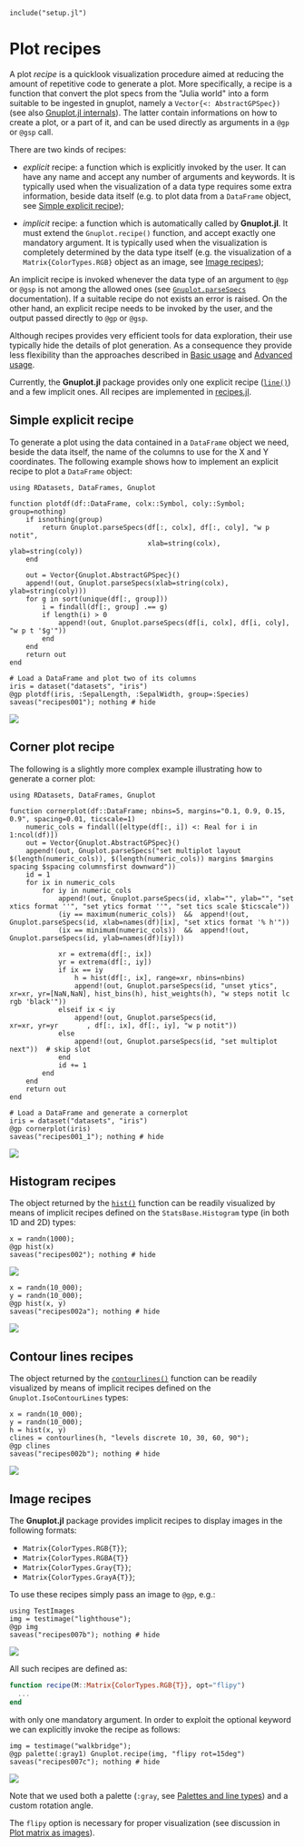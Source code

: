 ```@setup abc
include("setup.jl")
```


# Plot recipes

A plot *recipe* is a quicklook visualization procedure aimed at reducing the amount of repetitive code to generate a plot.  More specifically, a recipe is a function that convert the plot specs from the "Julia world" into a form suitable to be ingested in gnuplot, namely a `Vector{<: AbstractGPSpec})` (see also [Gnuplot.jl internals](@ref)).  The latter contain informations on how to create a plot, or a part of it, and can be used directly as arguments in a `@gp` or `@gsp` call.

There are two kinds of recipes:

- *explicit* recipe: a function which is explicitly invoked by the user.  It can have any name and accept any number of arguments and keywords.  It is typically used when the visualization of a data type requires some extra information, beside data itself (e.g. to plot data from a `DataFrame` object, see [Simple explicit recipe](@ref));

- *implicit* recipe: a function which is automatically called by **Gnuplot.jl**.  It must extend the `Gnuplot.recipe()` function, and accept exactly one mandatory argument.  It is typically used when the visualization is completely determined by the data type itself (e.g. the visualization of a `Matrix{ColorTypes.RGB}` object as an image, see [Image recipes](@ref));

An implicit recipe is invoked whenever the data type of an argument to `@gp` or `@gsp` is not among the allowed ones (see [`Gnuplot.parseSpecs`](@ref) documentation).  If a suitable recipe do not exists an error is raised.  On the other hand, an explicit recipe needs to be invoked by the user, and the output passed directly to `@gp` or `@gsp`.

Although recipes provides very efficient tools for data exploration, their use typically hide the details of plot generation.  As a consequence they provide less flexibility than the approaches described in [Basic usage](@ref) and [Advanced usage](@ref).

Currently, the **Gnuplot.jl** package provides only one explicit recipe ([`line()`](@ref)) and a few implicit ones.  All recipes are implemented in [recipes.jl](https://github.com/gcalderone/Gnuplot.jl/blob/master/src/recipes.jl).



## Simple explicit recipe

To generate a plot using the data contained in a `DataFrame` object we need, beside the data itself, the name of the columns to use for the X and Y coordinates.  The following example shows how to implement an explicit recipe to plot a `DataFrame` object:
```@example abc
using RDatasets, DataFrames, Gnuplot

function plotdf(df::DataFrame, colx::Symbol, coly::Symbol; group=nothing)
    if isnothing(group)
        return Gnuplot.parseSpecs(df[:, colx], df[:, coly], "w p notit",
                                  xlab=string(colx), ylab=string(coly))
    end

    out = Vector{Gnuplot.AbstractGPSpec}()
	append!(out, Gnuplot.parseSpecs(xlab=string(colx), ylab=string(coly)))
    for g in sort(unique(df[:, group]))
        i = findall(df[:, group] .== g)
        if length(i) > 0
            append!(out, Gnuplot.parseSpecs(df[i, colx], df[i, coly], "w p t '$g'"))
        end
    end
    return out
end

# Load a DataFrame and plot two of its columns
iris = dataset("datasets", "iris")
@gp plotdf(iris, :SepalLength, :SepalWidth, group=:Species)
saveas("recipes001"); nothing # hide
```
![](assets/recipes001.png)


## Corner plot recipe

The following is a slightly more complex example illustrating how to generate a corner plot:
```@example abc
using RDatasets, DataFrames, Gnuplot

function cornerplot(df::DataFrame; nbins=5, margins="0.1, 0.9, 0.15, 0.9", spacing=0.01, ticscale=1)
    numeric_cols = findall([eltype(df[:, i]) <: Real for i in 1:ncol(df)])
    out = Vector{Gnuplot.AbstractGPSpec}()
    append!(out, Gnuplot.parseSpecs("set multiplot layout $(length(numeric_cols)), $(length(numeric_cols)) margins $margins spacing $spacing columnsfirst downward"))
    id = 1
    for ix in numeric_cols
        for iy in numeric_cols
            append!(out, Gnuplot.parseSpecs(id, xlab="", ylab="", "set xtics format ''", "set ytics format ''", "set tics scale $ticscale"))
            (iy == maximum(numeric_cols))  &&  append!(out, Gnuplot.parseSpecs(id, xlab=names(df)[ix], "set xtics format '% h'"))
            (ix == minimum(numeric_cols))  &&  append!(out, Gnuplot.parseSpecs(id, ylab=names(df)[iy]))

            xr = extrema(df[:, ix])
            yr = extrema(df[:, iy])
            if ix == iy
                h = hist(df[:, ix], range=xr, nbins=nbins)
                append!(out, Gnuplot.parseSpecs(id, "unset ytics", xr=xr, yr=[NaN,NaN], hist_bins(h), hist_weights(h), "w steps notit lc rgb 'black'"))
            elseif ix < iy
                append!(out, Gnuplot.parseSpecs(id,                xr=xr, yr=yr       , df[:, ix], df[:, iy], "w p notit"))
            else
                append!(out, Gnuplot.parseSpecs(id, "set multiplot next"))  # skip slot
            end
            id += 1
        end
    end
    return out
end

# Load a DataFrame and generate a cornerplot
iris = dataset("datasets", "iris")
@gp cornerplot(iris)
saveas("recipes001_1"); nothing # hide
```
![](assets/recipes001_1.png)


## Histogram recipes
The object returned by the [`hist()`](@ref) function can be readily visualized by means of implicit recipes defined on the `StatsBase.Histogram` type (in both 1D and 2D) types:

```@example abc
x = randn(1000);
@gp hist(x)
saveas("recipes002"); nothing # hide
```
![](assets/recipes002.png)


```@example abc
x = randn(10_000);
y = randn(10_000);
@gp hist(x, y)
saveas("recipes002a"); nothing # hide
```
![](assets/recipes002a.png)


## Contour lines recipes
The object returned by the [`contourlines()`](@ref) function can be readily visualized by means of implicit recipes defined on the `Gnuplot.IsoContourLines` types:
```@example abc
x = randn(10_000);
y = randn(10_000);
h = hist(x, y)
clines = contourlines(h, "levels discrete 10, 30, 60, 90");
@gp clines
saveas("recipes002b"); nothing # hide
```
![](assets/recipes002b.png)




## Image recipes

The **Gnuplot.jl** package provides implicit recipes to display images in the following formats:
- `Matrix{ColorTypes.RGB{T}}`;
- `Matrix{ColorTypes.RGBA{T}}`
- `Matrix{ColorTypes.Gray{T}}`;
- `Matrix{ColorTypes.GrayA{T}}`;

To use these recipes simply pass an image to `@gp`, e.g.:
```@example abc
using TestImages
img = testimage("lighthouse");
@gp img
saveas("recipes007b"); nothing # hide
```
![](assets/recipes007b.png)


All such recipes are defined as:
```julia
function recipe(M::Matrix{ColorTypes.RGB{T}}, opt="flipy")
  ...
end
```
with only one mandatory argument.  In order to exploit the optional keyword we can explicitly invoke the recipe as follows:
```@example abc
img = testimage("walkbridge");
@gp palette(:gray1) Gnuplot.recipe(img, "flipy rot=15deg")
saveas("recipes007c"); nothing # hide
```
![](assets/recipes007c.png)

Note that we used both a palette (`:gray`, see [Palettes and line types](@ref)) and a custom rotation angle.


The `flipy` option is necessary for proper visualization (see discussion in [Plot matrix as images](@ref)).
